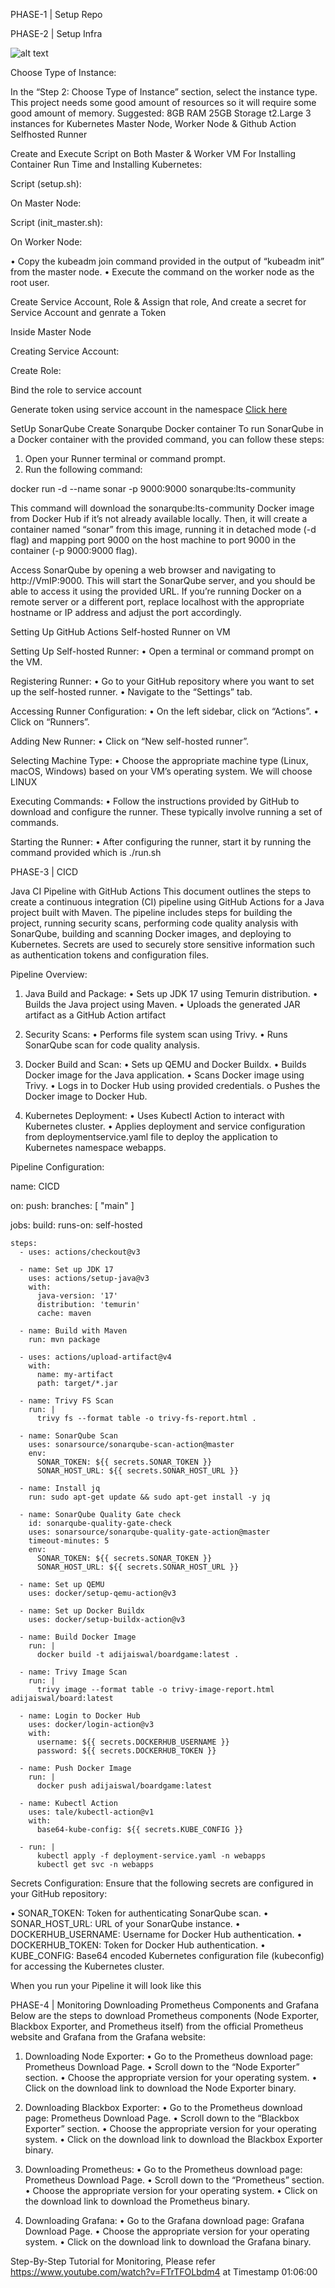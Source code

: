 PHASE-1 | Setup Repo

PHASE-2 | Setup Infra

![alt text](image.png)

Choose Type of Instance:

In the “Step 2: Choose Type of Instance” section, select the instance type.
This project needs some good amount of resources so it will require some good amount of memory.
Suggested: 8GB RAM 25GB Storage t2.Large
3 instances for Kubernetes Master Node, Worker Node
& Github Action Selfhosted Runner


Create and Execute Script on Both Master & Worker VM For Installing Container Run Time and Installing Kubernetes:

Script (setup.sh):


On Master Node:

Script (init_master.sh):


On Worker Node:

• Copy the kubeadm join command provided in the output of “kubeadm init” from the master node.
• Execute the command on the worker node as the root user.

Create Service Account, Role & Assign that role, And create a secret for Service Account and genrate a Token

Inside Master Node

Creating Service Account:

Create Role:


Bind the role to service account


Generate token using service account in the namespace
[Click here](https://kubernetes.io/docs/reference/access-authn-authz/service-accounts-admin/#:~:text=To%20create%20a%20non%2Dexpiring,with%20that%20generated%20token%20data.)

SetUp SonarQube
Create Sonarqube Docker container To run SonarQube in a Docker container with the provided command, you can follow these
steps:
1. Open your Runner terminal or command prompt.
2. Run the following command:

docker run -d --name sonar -p 9000:9000 sonarqube:lts-community

This command will download the sonarqube:lts-community Docker image from Docker Hub if it’s not already available locally. Then, it will create a container named “sonar” from this image, running it in detached mode (-d flag) and mapping port 9000 on the host machine to port 9000 in the container (-p 9000:9000 flag).

Access SonarQube by opening a web browser and navigating to http://VmIP:9000.
This will start the SonarQube server, and you should be able to access it using the provided URL. If you’re running Docker on a remote server or a different port, replace localhost with the appropriate hostname or IP address and adjust the port accordingly.

Setting Up GitHub Actions Self-hosted Runner on VM

Setting Up Self-hosted Runner:
• Open a terminal or command prompt on the VM.

Registering Runner:
• Go to your GitHub repository where you want to set up the self-hosted runner.
• Navigate to the “Settings” tab.

Accessing Runner Configuration:
• On the left sidebar, click on “Actions”.
• Click on “Runners”.

Adding New Runner:
• Click on “New self-hosted runner”.

Selecting Machine Type:
• Choose the appropriate machine type (Linux, macOS, Windows) based on your VM’s operating system. We will choose LINUX

Executing Commands:
• Follow the instructions provided by GitHub to download and configure the runner. These typically involve running a set of commands.

Starting the Runner:
• After configuring the runner, start it by running the command provided which is ./run.sh


PHASE-3 | CICD

Java CI Pipeline with GitHub Actions
This document outlines the steps to create a continuous integration (CI) pipeline using GitHub Actions for a Java project built with Maven. The pipeline includes steps for building the project, running security scans, performing code quality analysis with SonarQube, building and scanning Docker images, and deploying to Kubernetes. Secrets are used to securely store sensitive information such as authentication tokens and configuration files.

Pipeline Overview:

1. Java Build and Package:
• Sets up JDK 17 using Temurin distribution.
• Builds the Java project using Maven.
• Uploads the generated JAR artifact as a GitHub Action artifact

2. Security Scans:
• Performs file system scan using Trivy.
• Runs SonarQube scan for code quality analysis.

3. Docker Build and Scan:
• Sets up QEMU and Docker Buildx.
• Builds Docker image for the Java application.
• Scans Docker image using Trivy.
• Logs in to Docker Hub using provided credentials. o Pushes the Docker image to Docker Hub.

4. Kubernetes Deployment:
• Uses Kubectl Action to interact with Kubernetes cluster.
• Applies deployment and service configuration from deploymentservice.yaml file to deploy the application to Kubernetes namespace webapps.

Pipeline Configuration:

name: CICD 

on:
  push:
    branches: [ "main" ]
    

jobs:
  build:
    runs-on: self-hosted

    steps:
      - uses: actions/checkout@v3

      - name: Set up JDK 17
        uses: actions/setup-java@v3
        with:
          java-version: '17'
          distribution: 'temurin'
          cache: maven

      - name: Build with Maven
        run: mvn package

      - uses: actions/upload-artifact@v4
        with:
          name: my-artifact
          path: target/*.jar

      - name: Trivy FS Scan
        run: |
          trivy fs --format table -o trivy-fs-report.html .

      - name: SonarQube Scan
        uses: sonarsource/sonarqube-scan-action@master
        env:
          SONAR_TOKEN: ${{ secrets.SONAR_TOKEN }}
          SONAR_HOST_URL: ${{ secrets.SONAR_HOST_URL }}

      - name: Install jq
        run: sudo apt-get update && sudo apt-get install -y jq

      - name: SonarQube Quality Gate check
        id: sonarqube-quality-gate-check
        uses: sonarsource/sonarqube-quality-gate-action@master
        timeout-minutes: 5
        env:
          SONAR_TOKEN: ${{ secrets.SONAR_TOKEN }}
          SONAR_HOST_URL: ${{ secrets.SONAR_HOST_URL }}

      - name: Set up QEMU
        uses: docker/setup-qemu-action@v3

      - name: Set up Docker Buildx
        uses: docker/setup-buildx-action@v3

      - name: Build Docker Image
        run: |
          docker build -t adijaiswal/boardgame:latest .

      - name: Trivy Image Scan
        run: |
          trivy image --format table -o trivy-image-report.html adijaiswal/board:latest

      - name: Login to Docker Hub
        uses: docker/login-action@v3
        with:
          username: ${{ secrets.DOCKERHUB_USERNAME }}
          password: ${{ secrets.DOCKERHUB_TOKEN }}

      - name: Push Docker Image
        run: |
          docker push adijaiswal/boardgame:latest

      - name: Kubectl Action
        uses: tale/kubectl-action@v1
        with:
          base64-kube-config: ${{ secrets.KUBE_CONFIG }}

      - run: |
          kubectl apply -f deployment-service.yaml -n webapps
          kubectl get svc -n webapps
Secrets Configuration: Ensure that the following secrets are configured in your GitHub repository:

• SONAR_TOKEN: Token for authenticating SonarQube scan.
• SONAR_HOST_URL: URL of your SonarQube instance.
• DOCKERHUB_USERNAME: Username for Docker Hub authentication.
• DOCKERHUB_TOKEN: Token for Docker Hub authentication.
• KUBE_CONFIG: Base64 encoded Kubernetes configuration file (kubeconfig) for accessing the Kubernetes cluster.

When you run your Pipeline it will look like this

PHASE-4 | Monitoring
Downloading Prometheus Components and Grafana
Below are the steps to download Prometheus components (Node Exporter, Blackbox Exporter, and Prometheus itself) from the official Prometheus website and Grafana from the Grafana website:

1. Downloading Node Exporter:
• Go to the Prometheus download page: Prometheus Download Page.
• Scroll down to the “Node Exporter” section.
• Choose the appropriate version for your operating system.
• Click on the download link to download the Node Exporter binary.

2. Downloading Blackbox Exporter:
• Go to the Prometheus download page: Prometheus Download Page.
• Scroll down to the “Blackbox Exporter” section.
• Choose the appropriate version for your operating system.
• Click on the download link to download the Blackbox Exporter binary.

3. Downloading Prometheus:
• Go to the Prometheus download page: Prometheus Download Page.
• Scroll down to the “Prometheus” section.
• Choose the appropriate version for your operating system.
• Click on the download link to download the Prometheus binary.

4. Downloading Grafana:
• Go to the Grafana download page: Grafana Download Page.
• Choose the appropriate version for your operating system.
• Click on the download link to download the Grafana binary.

Step-By-Step Tutorial for Monitoring, Please refer https://www.youtube.com/watch?v=FTrTFOLbdm4 at Timestamp 01:06:00





